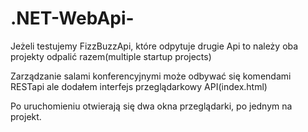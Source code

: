 # .NET-WebApi-


Jeżeli testujemy FizzBuzzApi, które odpytuje drugie Api to należy oba projekty odpalić razem(multiple startup projects)

Zarządzanie salami konferencyjnymi może odbywać się komendami RESTapi ale dodałem interfejs przeglądarkowy API(index.html)

Po uruchomieniu otwierają się dwa okna przeglądarki, po jednym na projekt.
